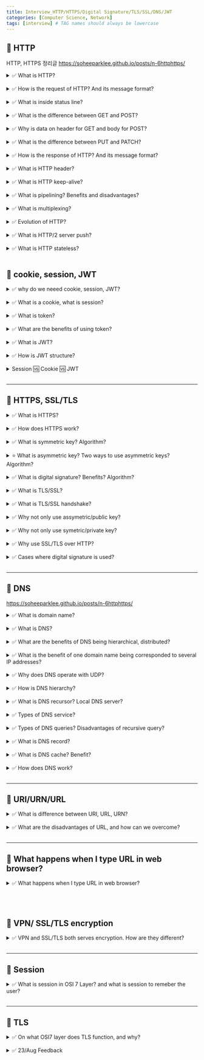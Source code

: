 ```yaml
---
title: Interview_HTTP/HTTPS/Digital Signature/TLS/SSL/DNS/JWT
categories: [Computer Science, Network]
tags: [interview] # TAG names should always be lowercase
---
```


## 📌 HTTP

HTTP, HTTPS 정리글 <https://soheeparklee.github.io/posts/n-6httphttps/> <br>

<details>
<summary>✅ What is HTTP?</summary>

Hypertext Transport Protocol <br>
<br>

- allow data transfer in WWW <br>
- client-server <br>
  <br>
- HTTP request: method <br>
- HTTP response: status code <br>
- message: status line + header + body <br>
  <br>
- connectionless <br>
- stateless: cookie, session <br>
  <br>
- HTTP 1.0: non-persistent <br>
- HTTP 1.1: persistent, pipelining <br>
- HTTP 2: multiplexing, server push <br>
- HTTP 3: UDP <br>
- pipelining 🆚 multiplexing <br>

</details>

<br>

<details>
<summary>✅ How is the request of HTTP? And its message format? </summary>
- HTTP requst: method  <br>
  <br>
- GET  <br>
- POST  <br>
- HEAD  <br>
- PUT  <br>
- PATCH  <br>
- DELETE  <br>
- CONNECT  <br>
- OPTIONS  <br>
- TRACE  <br>
 <br>
- message format: status line + header + body  <br>
- header: host, user-agent, accept-languge, encoding, charset  <br>
</details>

<br>

<details>
<summary>✅ What is inside status line?</summary>
- HTTP version, HTTP method(request) or status code(response) <br> 
</details>

<br>

<details>
<summary>✅ What is the difference between GET and POST?</summary>
- GET: fetch data from server, data on HTTP packet header  <br>
- POST: send client data to server, data on HTTP packet body  <br>
</details>

<br>

<details>
<summary>✅ Why is data on header for GET and body for POST?</summary>
- visibility: data in header(GET) are part of URL parameters <br>
- security: header visible in URL param ➡️ less secure, shows <br>
- length limitation: URL has limit <br>
- GET on header will be cacheable <br>
- data in POST will be secure in body <br>
</details>

<br>

<details>
<summary>✅ What is the difference between PUT and PATCH?</summary>
- PUT: change all data on server  <br>
- PATCH: change part of data on server  <br>
</details>

<br>

<details>
<summary>✅ How is the response of HTTP? And its message format? </summary>
- HTTP response: status code <br>
 <br>
- 200: get success <br>
- 201: post success <br>
- 3xx: redirect <br>
- 4xx: client error <br>
- 400: bad request <br>
- 401: unauthorized <br>
- 404: cannot find resource <br>
- 5xx: server error <br>
- 500: internal server error <br>
- 502: gateway error <br>
 <br>
- message format: status line + header + body <br>
- header: data, server, last-modified, content-type <br>

</details>

<br>

<details>
<summary>✅ What is HTTP header?</summary>
- Part of HTTP request, response message with information about the message <br>
- Request: host, user-agent, keep-alive, accept language, charset, encoding that browser can accept  <br>
- Response: date, server, last modified, content-type, cache-control <br>
</details>

<br>

<details>
<summary>✅ What is HTTP keep-alive?</summary>
- HTTP is connectionless  <br>
- HTTP connection: persistent, non-persistent  <br>
- HTTP/1.0: non-persistent  <br>
- From HTTP/1.1: can keep connection  <br>
  <br>
- keep-alive: feature of HTTP/1.1  <br>
- header to set timeout, maximum of requests(limit pipelining)  <br>
</details>

<br>

<details>
<summary>✅ What is pipelining? Benefits and disadvantages?</summary>
- From HTTP/1.1  <br>
- persistent connection  <br>
- do not have to wait for response, can send several request  <br>
- however, recieve response in order (123 ➡️ 123)  <br>
- 👍🏻 network latency lower  <br>
- 👎🏻 head of line blocking  <br>
</details>

<br>

<details>
<summary>✅ What is multiplexing?</summary>
- From HTTP/2  <br>
- like pipelining, but dont have to recieve in order (123 ➡️ 준비되는 response부터 받음)  <br>
</details>

<br>

<details>
<summary>✅ Evolution of HTTP?</summary>
- HTTP/1.0: TCP, non-persistent  <br>
- HTTP/1.1: persistent, pipelining  <br>
- HTTP/2: multiplexing, server push  <br>
- HTTP/3: UDP  <br>
</details>

<br>

<details>
<summary>✅ What is HTTP/2 server push?</summary>
- server proactively sends resource even before client requests!  <br>
</details>

<br>

<details>
<summary>✅ What is HTTP stateless?</summary>
- HTTP server will not remember the client request  <br>
- need session, cookie  <br>
</details>

<br>

## 📌 cookie, session, JWT

<details>
<summary>✅ why do we neeed cookie, session, JWT?</summary>
- Bc HTTP is stateless <br>
</details>

<br>

<details>
<summary>✅ What is a cookie, what is session?</summary>
<br>

<strong>Cookie: </strong>

<ul>
  <li>purpose: for server to distinguish client</li>  
  <li>track user behavior</li>
  <li>server issue cookie, give to client</li>
  <li>client holds cookie, send to request to server with cookie</li>
  <li>👎🏻 Malicious user can alter, forge cookie</li>
</ul>
<br>

<strong>Session:</strong>

<ul>
  <li>authenticate user</li>
  <li>saved on server DB, memory</li>
  <li>👍🏻 Can kickout user if maicious behavior </li>
  <li>👎🏻 Difficult to scale server</li>
  <li>👎🏻 Burden on server(need to save user session)</li>
</ul>

</details>

<br>

<details>
<summary>✅ What is token?</summary>
- stateless, server does not remember user  <br>
- server issue token to cient  <br>
- client will use this token to verify himself  <br>
<br>
- issued by server with digital signature(with server's private key)  <br>
- user shows this JWT everytime requesting to server  <br>
- server verifies JWT with public key  <br>
</details>

<br>

<details>
<summary>✅ What are the benefits of using token?</summary>
- 👍🏻 server burden ⬇️ <br>
- 👍🏻 server scalability ⬆️ <br>
- 👍🏻 oauth <br>
</details>

<br>

<details>
<summary>✅ What is JWT?</summary>
- token used for authorization <br>
- JSON, string <br>
<br>

- server authenticates client<br>
- when authenticated, issue token with [header+payload] + digital signature<br>
- client sends JWT every time it makes a request<br>
- server verify token with public key <br>
</details>

<br>

<details>
<summary>✅ How is JWT structure? </summary>
- Header.Payload.Signature  <br>
- Header: algorithm, type, key for digital signature  <br>
- Payload: JWT information(claim). client information, token created date...  <br>
- Signature: encode [Header+Payload] and sign with private key  <br>
</details>

<br>

<details>
<summary>Session 🆚 Cookie 🆚 JWT</summary>

<a href="https://soheeparklee.github.io/posts/Spring_cookie_session_jwt/"> 🔗 session, cookie, token</a>

</details>

<br>

---

## 📌 HTTPS, SSL/TLS

<details>
<summary>✅ What is HTTPS?</summary>
- HTTP over SSL  <br>
- send data encrypted  <br>
- use symmetric, assymetric encryption  <br>
</details>

<br>

<details>
<summary>✅ How does HTTPS work?</summary>
- server asks CA to issue digital certificate <br>
- CA issues digital certificate with server's public key <br>
- client has CA's public key <br>
- client asks server for server's certificate and decrypts with CA's public key  <br>
- now client has server's public key <br>
- ⭐️ when verified, client creates symmetric key and encrypts with server's public key <br>
- server decrypts symmetric key with server's private key <br>
- now server and client can communicate with symmetric key <br>

</details>

<br>

<details>
<summary>✅ What is symmetric key? Algorithm? </summary>
- same key for encryption, decryption <br>
- private key <br>
- DES, IDEA, AES, RC Cipher Suite <br>
</details>

<br>

<details>
<summary>⭐️ What is asymmetric key? Two ways to use asymmetric keys? Algorithm? </summary>
- public key, private key <br>
- encrypt with public key, decrypt with private key: when sharing symmetric key in HTTPS <br>
- encrypt with private key, decrypt with public key: digital signature <br>
 <br>
- Diffie Hellman, RSA, ECC <br>
</details>

<br>

<details>
<summary>✅ What is digital signature? Benefits? Algorithm? </summary>
- non-repudiation: it is me who encrypted this file!  <br>
- data integrity <br>
 <br>
- DSA, RSA <br>

<a href="https://soheeparklee.github.io/posts/n-symmetric_assymetric/">🔗 Symmetric, assymetric, digital signature</a>

</details>

<br>

<details>
<summary>✅ What is TLS/SSL?</summary>
- provide network transport security <br>
- operate at session layer(layer 5) <br>
- TLS: improved SSL <br>
- handshake, use CA, certificate, symmetric, assymetric encryption, digital signature
</details>

<br>

<details>
<summary>✅ What is TLS/SSL handshake?</summary>
- client hello <br>
- server hello <br>
- client verify, create symmetric key <br>
- client encrypt symmetric key with server's public key <br>
- server decrypts symmetric key with private key <br>
- create master secret and session key <br>
- communication encrypted with session key <br>

<a href="https://soheeparklee.github.io/posts/n-7tlshandshake/">🔗 TLS/SSL</a>

</details>

<br>

<details>
<summary>✅ Why not only use assymetric/public key? </summary>
- public key uses a lot of computer power <br>
</details>

<br>

<details>
<summary>✅ Why not only use symetric/private key?</summary>
- client and server needs to share private key <br>
- in order to do this, need encryption, thus need public key <br>
</details>

<br>

<details>
<summary>✅ Why use SSL/TLS over HTTP? </summary>
- HTTP: application layer <br>
- SSL/TLS: sesison layer <br>
- HTTP exchange data with plain text <br>
- SSL, TLS encrypt data <br>
</details>

<br>

<details>
<summary> ✅ Cases where digital signature is used? </summary>

- HTTPS authentication <br>
- <strong>DKIM</strong>(Domain Keys Identified Mail): <br>
  &emsp; - Add digital signature to email header <br>
  &emsp; - can verify sender of the email <br>
- code signing <br>

</details>

<br>

---

## 📌 DNS

https://soheeparklee.github.io/posts/n-6httphttps/

<details>
<summary>✅ What is domain name?</summary>
- IP address in human readable format <br>
</details>

<br>

<details>
<summary>✅ What is DNS?</summary>
- Domain Name System: domain name ➡️ IP address <br>
- distributed database, has hierarchy <br>
- application layer <br>
- UDP <br>
- port 53 <br>
</details>

<br>

<details>
<summary>✅ What are the benefits of DNS being hierarchical, distributed?</summary>
- manage requests more efficiently <br>
- more scalable <br>
</details>

<br>

<details>
<summary>✅ What is the benefit of one domain name being corresponded to several IP addresses?</summary>
- can distribute the load <br>
</details>

<br>

<details>
<summary>✅ Why does DNS operate with UDP?</summary>
- prioritize speed over reliability <br>
- DNS has lots of users! lots of request <br>
- DNS requests are small enough to fit in UDP <br>
</details>

<br>

<details>
<summary>✅ How is DNS hierarchy?</summary>
- Root DNS server <br>
- Top Level Domain server (.com) <br>
- Authoritative Domain server (google, apple) <br>
</details>

<br>

<details>
<summary>✅ What is DNS recursor? Local DNS server?</summary>
- recursive recursor <br>
- server that responds wo DNS query <br>
- ask another DNS server for IP address <br>
- local DNS server <br>
</details>

<br>

<details>
<summary>✅ Types of DNS service? </summary>
- Recusive DNS resolver <br>
- Authoritative DNS server <br>
</details>

<br>

<details>
<summary>✅ Types of DNS queries? Disadvantages of recursive query?</summary>
- Non-recursive query <br>
- Recursive query: 👎🏻 DNS resolver burden ⬆️ <br>
- Iterative query <br>
</details>

<br>

<details>
<summary>✅ What is DNS record?</summary>
- information on database that linkes URL to IP address <br>
- A, AAA, CNAME, TXT
</details>

<br>

<details>
<summary>✅ What is DNS cache? Benefit? </summary>
frequently visited site IP address saved on device <br>
- 👍🏻 speed up DNS request <br>
- 👍🏻 reduce bandwidth <br>
</details>

<br>

<details>
<summary>✅ How does DNS work?</summary>
- request domain name <br>
- check local DNS cache <br>
- contact DNS resolver <br>
- recursive server lookup <br>
- query root name server <br>
- query TLD name server <br>
- query authoritative name server <br>
- get IP address <br>
- client access website <br>

</details>

<br>

---

## 📌 URI/URN/URL

<details>
<summary>✅ What is difference between URI, URL, URN?</summary>
- URI ⊃ URL, URN <br>
- URL = protocol + URI
</details>

<br>

<details>
<summary>✅ What are the disadvantages of URL, and how can we overcome? </summary>
- when location of resource changes, URL will change  <br>
- URN will remain fixed   <br>
</details>

<br>

---

## 📌 What happens when I type URL in web browser?

<details>
<summary>✅ What happens when I type URL in web browser?</summary>
- type URL, enter
- browser translate, encode URL
- check if HTTPS is needed on HSTS list
- check local cache for IP address
- If cache does not have, get IP address of domain name from DNS 
- get MAC address from IP address with ARP
- browser initiate TCP connection
- If HTTPS needed, make SSL/TLS handshake
- send HTTP request to server
- server sends response
- browser rendering, show response to user: DOM tree
</details>

## <br>

## 📌 VPN/ SSL/TLS encryption

<details>
<summary>✅ VPN and SSL/TLS both serves encryption. How are they different?</summary>
- VPN: enables encryption between computer and private network
(remote access to company network from home)
- use various types of tunneling protocols

- SSL/TLS: encryption between applications
- use symmetric, assymetric encryption in SSL handshake
</details>

<br>

---

## 📌 Session

<details>
<summary>✅ What is session in OSI 7 Layer? and what is session to remeber the user? </summary>
- although name session is same, they serve different functions

- session in OSI 7 Layer: controls connection between two computers
- web application session: as HTTP is statelss, use session to remember the user
</details>

<br>

---

## 📌 TLS

<details>
<summary>✅ On what OSI7 layer does TLS function, and why? </summary>
- Although TLS has name transport layer, 
- TLS is used on OSI session layer(layer 5)
- as it's job is to encrypt session between client and server

- OSI transport layer(layer 4): reliable transport of data between client and server(TCP, UDP)
</details>

<br>

<details>
<summary>✅ 23/Aug Feedback </summary>
소희님
9:44 ~ 9:59

- 보완 질문

* 대칭키 비대칭키 -> 답변을 조금 정리하면 좋을 것 같습니다!
* 개발자로서의 단점

- 좋은 점

* 톤 앤 매너 100점
* 긴장하지 않고 편안하게 말하는 점은 본 받고 싶습니다.
* 질문에 대한 답변만 준비한 것이 아니라 체내화한 지식을 기반으로 답변하는 것 같아 매우 똑똑해보입니다.
* 개발자가 되려는 이유 답변 구성이 좋았습니다.
* (사고를 할 수 있는 인재라는 느낌을 받아서 채용하고 싶었습니다)

- 쪼금 보완하면 좋을 점

* 조금만 천천히 말씀하셔도 좋을 것 같습니다!
* 관련 개념에 대해서 자세하게 설명해주신 점은 강의를 듣는 것처럼 정말 좋았지만
  면접이라는 상황을 고려하면 답변을 조금 줄여도 괜찮을 것 같습니다!

</details>

<br>
